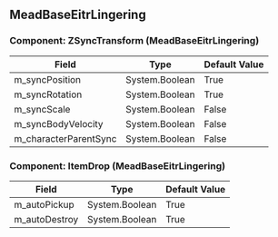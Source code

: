 ## MeadBaseEitrLingering

### Component: ZSyncTransform (MeadBaseEitrLingering)

|Field|Type|Default Value|
|-----|----|-------------|
|m_syncPosition|System.Boolean|True|
|m_syncRotation|System.Boolean|True|
|m_syncScale|System.Boolean|False|
|m_syncBodyVelocity|System.Boolean|False|
|m_characterParentSync|System.Boolean|False|

### Component: ItemDrop (MeadBaseEitrLingering)

|Field|Type|Default Value|
|-----|----|-------------|
|m_autoPickup|System.Boolean|True|
|m_autoDestroy|System.Boolean|True|

